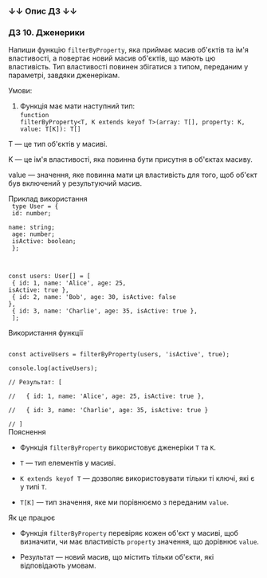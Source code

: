 ### ↓↓ Опис ДЗ ↓↓ 
### ДЗ 10. Дженерики
Напиши функцію `filterByProperty`, яка приймає масив об'єктів та ім'я властивості, а повертає новий масив об'єктів, що мають цю властивість. Тип властивості повинен збігатися з типом, переданим у параметрі, завдяки дженерікам.

Умови:

1. Функція має мати наступний тип:<br/>
   <code>function filterByProperty<T, K extends keyof T>(array: T[], property: K, value: T[K]): T[]</code>

T — це тип об'єктів у масиві.

K — це ім'я властивості, яка повинна бути присутня в об'єктах масиву.

value — значення, яке повинна мати ця властивість для того, щоб об'єкт був включений у результуючий масив.

Приклад використання
<code><br/>
type User = {<br/>
id: number;<br/>
name: string;<br/>
age: number;<br/>
isActive: boolean;<br/>
};

const users: User[] = [<br/>
{ id: 1, name: 'Alice', age: 25, isActive: true },<br/>
{ id: 2, name: 'Bob', age: 30, isActive: false },<br/>
{ id: 3, name: 'Charlie', age: 35, isActive: true },<br/>
];
</code>
<p>Використання функції</p>
<code>
const activeUsers = filterByProperty(users, 'isActive', true);<br/>
console.log(activeUsers);<br/>
// Результат: [<br/>
//   { id: 1, name: 'Alice', age: 25, isActive: true },<br/>
//   { id: 3, name: 'Charlie', age: 35, isActive: true }<br/>
// ]
</code>
Пояснення

- Функція `filterByProperty` використовує дженеріки `T` та `K`.

- `T` — тип елементів у масиві.

- `K extends keyof T` — дозволяє використовувати тільки ті ключі, які є у типі `T`.

- `T[K]` — тип значення, яке ми порівнюємо з переданим `value`.

Як це працює

- Функція `filterByProperty` перевіряє кожен об'єкт у масиві, щоб визначити, чи має властивість `property` значення, що дорівнює `value`.

- Результат — новий масив, що містить тільки об'єкти, які відповідають умовам.